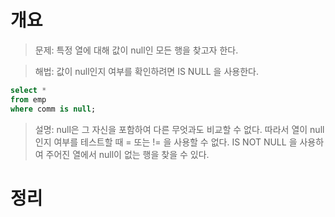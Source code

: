 <!-- Date: 2025-01-09 -->
<!-- Update Date: 2025-01-09 -->
<!-- File ID: 4ae6ac8e-cf74-42c6-a58f-0e5439e7b281 -->
<!-- Author: Seoyeon Jang -->

# 개요

> 문제: 특정 열에 대해 값이 null인 모든 행을 찾고자 한다.

> 해법: 값이 null인지 여부를 확인하려면 IS NULL 을 사용한다.

```sql
select *
from emp
where comm is null;
```

> 설명: null은 그 자신을 포함하여 다른 무엇과도 비교할 수 없다. 따라서 열이 null인지 여부를 테스트할 때 = 또는 != 을 사용할 수 없다.
> IS NOT NULL 을 사용하여 주어진 열에서 null이 없는 행을 찾을 수 있다.

# 정리


